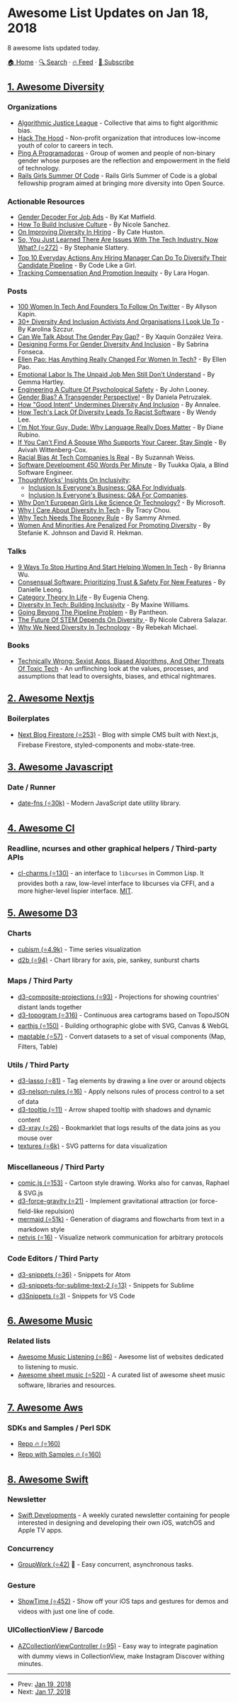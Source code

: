 # Awesome List Updates on Jan 18, 2018

8 awesome lists updated today.

[🏠 Home](/README.md) · [🔍 Search](https://test.trackawesomelist.com/search/) · [🔥 Feed](https://test.trackawesomelist.com/rss.xml) · [📮 Subscribe](https://trackawesomelist.us17.list-manage.com/subscribe?u=d2f0117aa829c83a63ec63c2f&id=36a103854c)



## [1. Awesome Diversity](/content/folkswhocode/awesome-diversity/README.md)

### Organizations

*   [Algorithmic Justice League](https://www.ajlunited.org/) - Collective that aims to fight algorithmic bias.
*   [Hack The Hood](http://www.hackthehood.org/) - Non-profit organization that introduces low-income youth of color to careers in tech.
*   [Ping A Programadoras](https://pingprogramadoras.org/) - Group of women and people of non-binary gender whose purposes are the reflection and empowerment in the field of technology.
*   [Rails Girls Summer Of Code](https://railsgirlssummerofcode.org/) - Rails Girls Summer of Code is a global fellowship program aimed at bringing more diversity into Open Source.

### Actionable Resources

*   [Gender Decoder For Job Ads](http://gender-decoder.katmatfield.com/) - By Kat Matfield.
*   [How To Build Inclusive Culture](https://medium.com/@nmsanchez/how-to-build-inclusive-culture-360160f417a1) - By Nicole Sanchez.
*   [On Improving Diversity In Hiring](https://cate.blog/2017/09/28/on-improving-diversity-in-hiring/) - By Cate Huston.
*   [So, You Just Learned There Are Issues With The Tech Industry. Now What? (⭐272)](https://github.com/stephmarx/so-you-just-learned) - By Stephanie Slattery.
*   [Top 10 Everyday Actions Any Hiring Manager Can Do To Diversify Their Candidate Pipeline](https://code.likeagirl.io/are-you-even-trying-69e270ef283f) - By Code Like a Girl.
*   [Tracking Compensation And Promotion Inequity](http://larahogan.me/blog/inclusion-math/) - By Lara Hogan.

### Posts

*   [100 Women In Tech And Founders To Follow On Twitter](https://medium.com/athena-talks/100-women-in-tech-and-founders-to-follow-on-twitter-f98560b1a3c7) - By Allyson Kapin.
*   [30+ Diversity And Inclusion Activists And Organisations I Look Up To](https://medium.com/@fox/30-diversity-and-inclusion-activists-and-organisations-8b39b6bf537b) - By Karolina Szczur.
*   [Can We Talk About The Gender Pay Gap?](https://www.washingtonpost.com/graphics/2017/business/women-pay-gap/) - By Xaquín González Veira.
*   [Designing Forms For Gender Diversity And Inclusion](https://uxdesign.cc/designing-forms-for-gender-diversity-and-inclusion-d8194cf1f51) - By Sabrina Fonseca.
*   [Ellen Pao: Has Anything Really Changed For Women In Tech?](https://mobile.nytimes.com/2017/09/16/opinion/sunday/ellen-pao-sexism-tech.html) - By Ellen Pao.
*   [Emotional Labor Is The Unpaid Job Men Still Don't Understand](http://www.harpersbazaar.com/culture/features/a12063822/emotional-labor-gender-equality/) - By Gemma Hartley.
*   [Engineering A Culture Of Psychological Safety](https://blog.intercom.com/psychological-safety/) - By John Looney.
*   [Gender Bias? A Transgender Perspective!](https://code.likeagirl.io/gender-bias-a-transgender-perspective-de27f2cd3837) - By Daniela Petruzalek.
*   [How "Good Intent" Undermines Diversity And Inclusion](https://thebias.com/2017/09/26/how-good-intent-undermines-diversity-and-inclusion/) - By Annalee.
*   [How Tech's Lack Of Diversity Leads To Racist Software](http://www.sfgate.com/business/amp/How-tech-s-lack-of-diversity-leads-to-racist-6398224.php) - By Wendy Lee.
*   [I'm Not Your Guy, Dude: Why Language Really Does Matter](https://hub.wiley.com/community/exchanges/educate/blog/2017/03/05/i-m-not-your-guy-dude-why-language-really-does-matter) - By Diane Rubino.
*   [If You Can't Find A Spouse Who Supports Your Career, Stay Single](https://hbr.org/2017/10/if-you-cant-find-a-spouse-who-supports-your-career-stay-single) - By Avivah Wittenberg-Cox.
*   [Racial Bias At Tech Companies Is Real](http://www.complex.com/life/2016/03/tech-diversity-problem) - By Suzannah Weiss.
*   [Software Development 450 Words Per Minute](https://www.vincit.fi/en/blog/software-development-450-words-per-minute/) - By Tuukka Ojala, a Blind Software Engineer.
*   [ThoughtWorks' Insights On Inclusivity](https://www.thoughtworks.com/insights/inclusivity):
    *   [Inclusion Is Everyone's Business: Q\&A For Individuals](https://www.thoughtworks.com/insights/blog/inclusion-everyone-s-business-qa-part-1).
    *   [Inclusion Is Everyone's Business: Q\&A For Companies](https://www.thoughtworks.com/insights/blog/inclusion-everyones-business-qa-companies).
*   [Why Don't European Girls Like Science Or Technology?](https://news.microsoft.com/europe/features/dont-european-girls-like-science-technology/) - By Microsoft.
*   [Why I Care About Diversity In Tech](https://medium.com/little-thoughts/why-i-care-about-diversity-in-tech-31bde2de8532) - By Tracy Chou.
*   [Why Tech Needs The Rooney Rule](https://techcrunch.com/2015/07/28/why-tech-needs-the-rooney-rule/) - By Sammy Ahmed.
*   [Women And Minorities Are Penalized For Promoting Diversity](https://hbr.org/2016/03/women-and-minorities-are-penalized-for-promoting-diversity) - By Stefanie K. Johnson and David R. Hekman.

### Talks

*   [9 Ways To Stop Hurting And Start Helping Women In Tech](https://www.youtube.com/watch?v=pUVhF3jDG08) - By Brianna Wu.
*   [Consensual Software: Prioritizing Trust & Safety For New Features](https://www.youtube.com/watch?v=Ccw3VfE3P4M) - By Danielle Leong.
*   [Category Theory In Life](https://youtu.be/ho7oagHeqNc) - By Eugenia Cheng.
*   [Diversity In Tech: Building Inclusivity](https://www.youtube.com/watch?v=XAiDY3k50D8) - By Maxine Williams.
*   [Going Beyong The Pipeline Problem](https://www.facebook.com/getpantheon/videos/1904727832878526/?permPage=1) - By Pantheon.
*   [The Future Of STEM Depends On Diversity ](https://www.youtube.com/watch?v=-v8aDo4dV3Q) - By Nicole Cabrera Salazar.
*   [Why We Need Diversity In Technology](https://www.youtube.com/watch?v=OOQfQwxCOF0) - By Rebekah Michael.

### Books

*   [Technically Wrong: Sexist Apps, Biased Algorithms, And Other Threats Of Toxic Tech](http://www.sarawb.com/technically-wrong/) - An unflinching look at the values, processes, and assumptions that lead to oversights, biases, and ethical nightmares.

## [2. Awesome Nextjs](/content/unicodeveloper/awesome-nextjs/README.md)

### Boilerplates

*   [Next Blog Firestore (⭐253)](https://github.com/suevalov/next-blog-firestore) - Blog with simple CMS built with Next.js, Firebase Firestore, styled-components and mobx-state-tree.

## [3. Awesome Javascript](/content/sorrycc/awesome-javascript/README.md)

### Date / Runner

*   [date-fns (⭐30k)](https://github.com/date-fns/date-fns) - Modern JavaScript date utility library.

## [4. Awesome Cl](/content/CodyReichert/awesome-cl/README.md)

### Readline, ncurses and other graphical helpers / Third-party APIs

*   [cl-charms (⭐130)](https://github.com/HiTECNOLOGYs/cl-charms) - an
    interface to `libcurses` in Common Lisp. It provides both a raw,
    low-level interface to libcurses via CFFI, and a more higher-level
    lispier interface. [MIT](https://opensource.org/licenses/MIT).

## [5. Awesome D3](/content/wbkd/awesome-d3/README.md)

### Charts

*   [cubism (⭐4.9k)](https://github.com/square/cubism) - Time series visualization
*   [d2b (⭐94)](https://github.com/d2bjs/d2b) - Chart library for axis, pie, sankey, sunburst charts

### Maps / Third Party

*   [d3-composite-projections (⭐93)](https://github.com/rveciana/d3-composite-projections) - Projections for showing countries' distant lands together
*   [d3-topogram (⭐316)](https://github.com/shawnbot/topogram) - Continuous area cartograms based on TopoJSON
*   [earthjs (⭐150)](https://github.com/earthjs/earthjs) - Building orthographic globe with SVG, Canvas & WebGL
*   [maptable (⭐57)](https://github.com/Packet-Clearing-House/maptable) - Convert datasets to a set of visual components (Map, Filters, Table)

### Utils / Third Party

*   [d3-lasso (⭐81)](https://github.com/skokenes/d3-lasso) - Tag elements by drawing a line over or around objects
*   [d3-nelson-rules (⭐16)](https://github.com/53seven/d3-nelson-rules) - Apply nelsons rules of process control to a set of data
*   [d3-tooltip (⭐11)](https://github.com/bumbeishvili/d3-tooltip) - Arrow shaped tooltip with shadows and dynamic content
*   [d3-xray (⭐26)](https://github.com/vijithassar/d3-xray) - Bookmarklet that logs results of the data joins as you mouse over
*   [textures (⭐6k)](https://github.com/riccardoscalco/textures) - SVG patterns for data visualization

### Miscellaneous / Third Party

*   [comic.js (⭐153)](https://github.com/balint42/comic.js) - Cartoon style drawing. Works also for canvas, Raphael & SVG.js
*   [d3-force-gravity (⭐21)](https://github.com/sohamkamani/d3-force-gravity) - Implement gravitational attraction (or force-field-like repulsion)
*   [mermaid (⭐51k)](https://github.com/knsv/mermaid) - Generation of diagrams and flowcharts from text in a markdown style
*   [netvis (⭐16)](https://github.com/dborzov/netvis) - Visualize network communication for arbitrary protocols

### Code Editors / Third Party

*   [d3-snippets (⭐36)](https://github.com/martgnz/d3-snippets) - Snippets for Atom
*   [d3-snippets-for-sublime-text-2 (⭐13)](https://github.com/fabriciotav/d3-snippets-for-sublime-text-2) - Snippets for Sublime
*   [d3Snippets (⭐3)](https://github.com/Ledragon/d3Snippets) - Snippets for VS Code

## [6. Awesome Music](/content/ciconia/awesome-music/README.md)

### Related lists

*   [Awesome Music Listening (⭐86)](https://github.com/ybayle/awesome-music-listening) - Awesome list of websites dedicated to listening to music.
*   [Awesome sheet music (⭐520)](https://github.com/adius/awesome-sheet-music) - A curated list of awesome sheet music software, libraries and resources.

## [7. Awesome Aws](/content/donnemartin/awesome-aws/README.md)

### SDKs and Samples / Perl SDK

*   [Repo :fire: (⭐160)](https://github.com/pplu/aws-sdk-perl)
*   [Repo with Samples :fire: (⭐160)](https://github.com/pplu/aws-sdk-perl/tree/master/examples)

## [8. Awesome Swift](/content/matteocrippa/awesome-swift/README.md)

### Newsletter

*   [Swift Developments](https://andybargh.com/swiftdevelopments/) - A weekly curated newsletter containing for people interested in designing and developing their own iOS, watchOS and Apple TV apps.

### Concurrency

*   [GroupWork (⭐42)](https://github.com/quanvo87/GroupWork) :penguin: - Easy concurrent, asynchronous tasks.

### Gesture

*   [ShowTime (⭐452)](https://github.com/KaneCheshire/ShowTime) - Show off your iOS taps and gestures for demos and videos with just one line of code.

### UICollectionView / Barcode

*   [AZCollectionViewController (⭐95)](https://github.com/AfrozZaheer/AZCollectionViewController) - Easy way to integrate pagination with dummy views in CollectionView, make Instagram Discover withing minutes.

---

- Prev: [Jan 19, 2018](/content/2018/01/19/README.md)
- Next: [Jan 17, 2018](/content/2018/01/17/README.md)